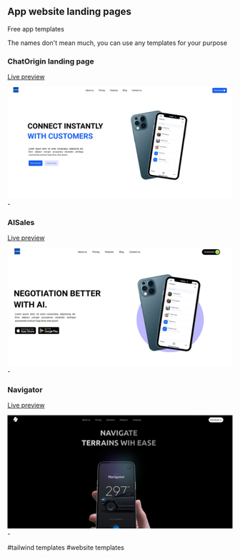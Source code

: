 ## App website landing pages

Free app templates

The names don't mean much, you can use any templates for your purpose

### ChatOrigin landing page

[Live preview](https://chatorigin.netlify.app/)

![app landing page](./screenshots/chat-origin.png) - 


### AISales

[Live preview](https://aisales-app.netlify.app/)

![app landing page](./screenshots/aisales.png) - 


### Navigator

[Live preview](https://navigator-app.netlify.app/)

![app landing page](./screenshots/navigator.png) - 



#tailwind templates #website templates